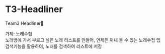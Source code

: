 # T3-Headliner
Team3 Headliner🤘

가제: 노래수첩 <br>
노래방에 가서 부르고 싶은 노래 리스트를 만들어, 언제든 꺼내 볼 수 있는 노래수첩 앱 <br>
검색기능을 활용하여, 노래를 검색하여 리스트에 저장
